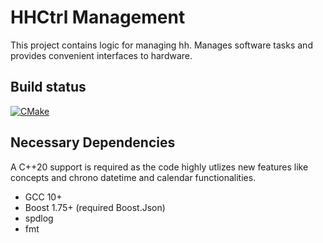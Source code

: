 # HHCtrl Management
This project contains logic for managing hh. Manages software tasks and provides convenient interfaces to hardware.

## Build status ## 

[![CMake](https://github.com/pblxptr/hhctrl-management/actions/workflows/cmake.yml/badge.svg)](https://github.com/pblxptr/hhctrl-management/actions/workflows/cmake.yml)

## Necessary Dependencies ##
A C++20 support is required as the code highly utlizes new features like concepts and chrono datetime and calendar functionalities.

- GCC 10+ 
- Boost 1.75+ (required Boost.Json)
- spdlog
- fmt
